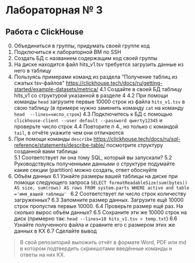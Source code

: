 # Лабораторная № 3
## Работа с ClickHouse

0. Объединиться в группы, придумать своей группе код
1. Подключиться к лабораторной ВМ по SSH
2. Создать БД с названием содержащим код своей группы
3. На диске находится файл hits_v1.tsv требуется загрузить данные из него в таблицу
4. Пользуясь примерами команд из раздела "Получение таблиц из сжатых tsv-файлов" https://clickhouse.tech/docs/ru/getting-started/example-datasets/metrica/
4.1 Создайте в своей БД таблицу hits_v1 со структурой указанной в разделе 4
4.2 При помощи команды ``head`` загрузите первые 10000 строк из файла ``hits_v1.tsv`` в свою таблицу (в примере нужно заменить команду ``cat`` на команду ``head  --lines=число_строк``)
4.3 Подключитесь к БД с помощью ``clickhouse-client --user default --password qwerty12345`` и проверьте число строк
4.4 Повторите п 4., но только с командой ``tail``, в отчёте укажите чем они отличаются
5. При помощи команды ``describe`` https://clickhouse.tech/docs/ru/sql-reference/statements/describe-table/ посмотрите структуру созданной вами таблицы  
5.1 Соответствует ли она тому  SQL, который вы запускали?
5.2 Руководствуясь полученными данными о структуре подумайте какие секции (partition) можно создать, ответ обоснуйте
6. Объём данных
6.1 Узнайте размеры вашей таблицы на диске при помощи следующего запроса ``SELECT formatReadableSize(sum(bytes)) AS size, sum(rows) AS rows FROM system.parts WHERE active and table ='имя_вашей таблицы'
``
6.2 Соответствует ли число строк количеству загруженных?
6.3 Запомните размер данных. Загрузите ещё 10000 строк пропустив первые 10000.
6.4 Проверьте размер ещё раз. На сколько вырос объём данных?
6.5 Сохраните эти же 10000 строк на диск (примерно так:  ``head --lines=10 hits_v1.tsv > temp.txt``)
6.6 Узнайте полученного файла и сравните его с размером этих же данных в КХ
6.7 Сделайте вывод

> В свой репозиторий выложить отчёт в формате Word, PDF или md в котором подтвердить скриншотами введённые команды и ответы на них КХ.
